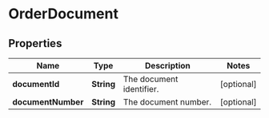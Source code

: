 
# OrderDocument

## Properties
Name | Type | Description | Notes
------------ | ------------- | ------------- | -------------
**documentId** | **String** | The document identifier. |  [optional]
**documentNumber** | **String** | The document number. |  [optional]



